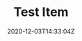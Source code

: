 ---
title: Test Item
date: 2020-12-03T14:33:04Z
summary: This is quick summary
description: |-
  This is a longer description

  # Header

  * list1
  * list2
  * list3

  ## Header smaller

  1. list1
  2. list2
  3. list3

  ![Some image in content](/img/screenshot-2020-11-28-at-01.47.39.jpg)
detail: >-
  This is some details




  # Header


  * list1

  * list2

  * list3


  ## Header smaller


  1. list1

  2. list2

  3. list3


  [A link](https://alexandermorton.co.uk)


  ![Some image in the content](/img/screenshot-2020-11-28-at-01.47.39.jpg "This is the image in the content")
images:
  - image: /img/screenshot-2020-11-28-at-01.47.39.jpg
    alt: "Example image knit pattern"
  - image: /img/screenshot-2020-11-28-at-01.47.39.jpg
    alt: "Example image knit pattern"
material:
  - text: material 0
    link: https://alexandermorton.co.uk
  - text: material 1
    link: https://alexandermorton.co.uk
tags:
  - socks
  - christmas
  - adult
  - children
categories:
  - knit
  - pattern
---